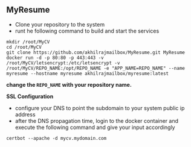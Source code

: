 ## MyResume


* Clone your repository to the system
* runt he following command to build and start the services

```
mkdir /root/MyCV
cd /root/MyCV
git clone https://github.com/akhilrajmailbox/MyResume.git MyResume
docker run -d -p 80:80 -p 443:443 -v /root/MyCV/letsencrypt:/etc/letsencrypt -v /root/MyCV/REPO_NAME:/opt/REPO_NAME -e "APP_NAME=REPO_NAME" --name myresume --hostname myresume akhilrajmailbox/myresume:latest
```
**change the `REPO_NAME` with your repository name.**


**SSL Configuration**

* configure your DNS to point the subdomain to your system public ip address
* after the DNS propagation time, login to the docker container and execute the following command and give your input accordingly

```
certbot --apache -d mycv.mydomain.com
```